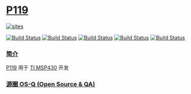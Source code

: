 ﻿# [P119](https://github.com/OS-Q/P119)

[![sites](http://182.61.61.133/link/resources/OSQ.png)](http://www.OS-Q.com)

[![Build Status](https://github.com/OS-Q/P119/workflows/CI/badge.svg)](https://github.com/OS-Q/P119/actions/workflows/CI.yml)
[![Build Status](https://github.com/OS-Q/P119/workflows/CD/badge.svg)](https://github.com/OS-Q/P119/actions/workflows/CD.yml)
[![Build Status](https://circleci.com/gh/OS-Q/P119.svg?style=svg)](https://circleci.com/gh/OS-Q/P119)
[![Build Status](https://travis-ci.com/OS-Q/P119.svg?branch=master)](https://travis-ci.com/OS-Q/P119)
[![Build Status](https://cloud.drone.io/api/badges/OS-Q/P119/status.svg)](https://cloud.drone.io/OS-Q/P119)


### [简介](https://github.com/OS-Q/P119/wiki)

[P119](https://github.com/OS-Q/P119) 用于 [TI MSP430](http://www.microchip.com/) 开发

### [源圈 OS-Q (Open Source & QA) ](http://www.OS-Q.com)
